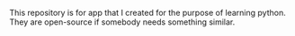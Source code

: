This repository is for app that I created for the purpose of learning python. They are open-source if somebody needs something similar.
